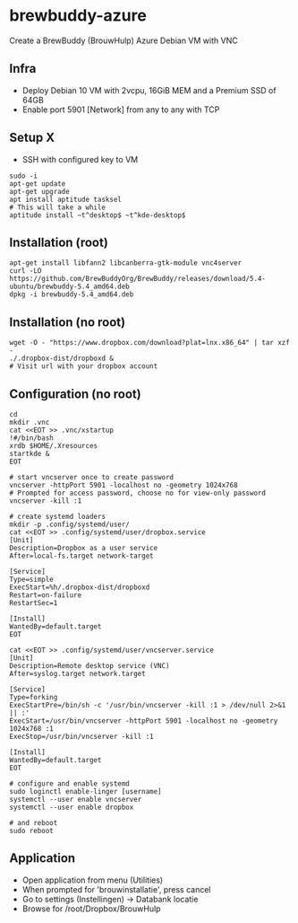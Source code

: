 # brewbuddy-azure
Create a BrewBuddy (BrouwHulp) Azure Debian VM with VNC

## Infra
* Deploy Debian 10 VM with 2vcpu, 16GiB MEM and a Premium SSD of 64GB
* Enable port 5901 [Network] from any to any with TCP

## Setup X
* SSH with configured key to VM

```
sudo -i
apt-get update
apt-get upgrade
apt install aptitude tasksel
# This will take a while
aptitude install ~t^desktop$ ~t^kde-desktop$
```

## Installation (root)
```
apt-get install libfann2 libcanberra-gtk-module vnc4server
curl -LO https://github.com/BrewBuddyOrg/BrewBuddy/releases/download/5.4-ubuntu/brewbuddy-5.4_amd64.deb
dpkg -i brewbuddy-5.4_amd64.deb
```

## Installation (no root)
```
wget -O - "https://www.dropbox.com/download?plat=lnx.x86_64" | tar xzf -
./.dropbox-dist/dropboxd &
# Visit url with your dropbox account
```

## Configuration (no root)
```
cd
mkdir .vnc
cat <<EOT >> .vnc/xstartup
!#/bin/bash
xrdb $HOME/.Xresources
startkde &
EOT

# start vncserver once to create password
vncserver -httpPort 5901 -localhost no -geometry 1024x768
# Prompted for access password, choose no for view-only password
vncserver -kill :1

# create systemd loaders
mkdir -p .config/systemd/user/
cat <<EOT >> .config/systemd/user/dropbox.service
[Unit]
Description=Dropbox as a user service
After=local-fs.target network-target

[Service]
Type=simple
ExecStart=%h/.dropbox-dist/dropboxd
Restart=on-failure
RestartSec=1

[Install]
WantedBy=default.target
EOT

cat <<EOT >> .config/systemd/user/vncserver.service
[Unit]
Description=Remote desktop service (VNC)
After=syslog.target network.target

[Service]
Type=forking
ExecStartPre=/bin/sh -c '/usr/bin/vncserver -kill :1 > /dev/null 2>&1 || :'
ExecStart=/usr/bin/vncserver -httpPort 5901 -localhost no -geometry 1024x768 :1
ExecStop=/usr/bin/vncserver -kill :1

[Install]
WantedBy=default.target
EOT

# configure and enable systemd
sudo loginctl enable-linger [username]
systemctl --user enable vncserver
systemctl --user enable dropbox

# and reboot
sudo reboot
```

## Application
* Open application from menu (Utilities)
* When prompted for 'brouwinstallatie', press cancel
* Go to settings (Instellingen) -> Databank locatie
* Browse for /root/Dropbox/BrouwHulp
